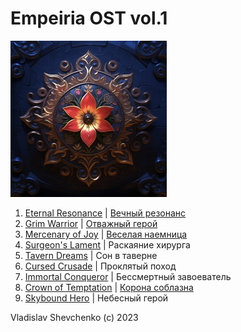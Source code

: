 # Empeiria OST vol.1

![Empeiria OST vol.1 cover](Images/cover.jpg)

1. [Eternal Resonance](Texts/en/01%20Eternal%20Resonance.txt) | [Вечный резонанс](Texts/ru/01%20Вечный%20резонанс.txt)
2. [Grim Warrior](Texts/en/02%20Grim%20Warrior.txt) | [Отважный герой](Texts/ru/02%20Отважный%20герой.txt)
3. [Mercenary of Joy](Texts/en/03%20Mercenary%20of%20Joy.txt) | [Веселая наемница](Texts/ru/03%20Веселая%20наемница.txt)
4. [Surgeon's Lament](Texts/en/04%20The%20Surgeon's%20Lament.txt) | Раскаяние хирурга
5. [Tavern Dreams](Texts/en/05%20Tavern%20Dreams.txt) | Сон в таверне
6. [Cursed Crusade](Texts/en/06%20The%20Cursed%20Crusade.txt) | Проклятый поход
7. [Immortal Conqueror](Texts/en/07%20The%20Immortal%20Conqueror.txt) | Бессмертный завоеватель
8. [Crown of Temptation](Texts/en/08%20Crown%20of%20Temptation.txt) | [Корона соблазна](Texts/ru/08%20Корона%20соблазна.txt)
9. [Skybound Hero](Texts/en/09%20Skybound%20Hero.txt) | Небесный герой

Vladislav Shevchenko (c) 2023